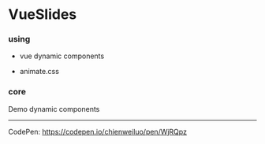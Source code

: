 # VueSlides


### using

  - vue dynamic components
  
  - animate.css
  
### core  

  Demo dynamic components

---

CodePen: https://codepen.io/chienweiluo/pen/WjRQpz

